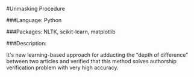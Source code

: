 #Unmasking Procedure

###Language: Python

###Packages: NLTK, scikit-learn, matplotlib

###Description:

It's new learning-based approach for adducting the “depth of difference”
between two articles and verified that this method solves authorship
verification problem with very high accuracy.



